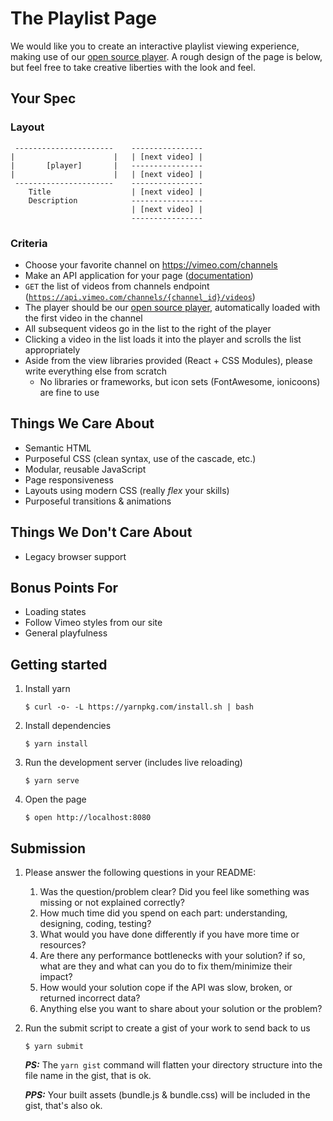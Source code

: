 # The Playlist Page

We would like you to create an interactive playlist viewing experience, making use of our [open source player](https://developer.vimeo.com/player). A rough design of the page is below, but feel free to take creative liberties with the look and feel.

## Your Spec

### Layout

```
 ----------------------    ----------------
|                      |   | [next video] |
|       [player]       |   ----------------
|                      |   | [next video] |
 ----------------------    ----------------
    Title                  | [next video] |
    Description            ----------------
                           | [next video] |
                           ----------------
```

### Criteria
- Choose your favorite channel on https://vimeo.com/channels
- Make an API application for your page ([documentation](https://developer.vimeo.com/api/start))
- `GET` the list of videos from channels endpoint ([`https://api.vimeo.com/channels/{channel_id}/videos`](https://developer.vimeo.com/api/endpoints/channels#GET/channels/{channel_id}/videos))
- The player should be our [open source player](https://developer.vimeo.com/player), automatically loaded with the first video in the channel
- All subsequent videos go in the list to the right of the player
- Clicking a video in the list loads it into the player and scrolls the list appropriately
- Aside from the view libraries provided (React + CSS Modules), please write everything else from scratch
    - No libraries or frameworks, but icon sets (FontAwesome, ionicoons) are fine to use


## Things We Care About
- Semantic HTML
- Purposeful CSS (clean syntax, use of the cascade, etc.)
- Modular, reusable JavaScript
- Page responsiveness
- Layouts using modern CSS (really _flex_ your skills)
- Purposeful transitions & animations

## Things We Don't Care About
- Legacy browser support

## Bonus Points For
- Loading states
- Follow Vimeo styles from our site
- General playfulness

## Getting started

1. Install yarn
    ```
    $ curl -o- -L https://yarnpkg.com/install.sh | bash
    ```
2. Install dependencies
    ```
    $ yarn install
    ```
3. Run the development server (includes live reloading)
    ```
    $ yarn serve
    ```
4. Open the page
    ```
    $ open http://localhost:8080
    ```

## Submission

1. Please answer the following questions in your README:

    1. Was the question/problem clear? Did you feel like something was missing or not explained correctly?
    2. How much time did you spend on each part: understanding, designing, coding, testing?
    3. What would you have done differently if you have more time or resources?
    4. Are there any performance bottlenecks with your solution? if so, what are they and what can you do to fix them/minimize their impact?
    5. How would your solution cope if the API was slow, broken, or returned incorrect data?
    6. Anything else you want to share about your solution or the problem?

2. Run the submit script to create a gist of your work to send back to us

    ```
    $ yarn submit
    ```

    **_PS:_** The `yarn gist` command will flatten your directory structure into the file name in the gist, that is ok.

    **_PPS:_** Your built assets (bundle.js & bundle.css) will be included in the gist, that's also ok.
